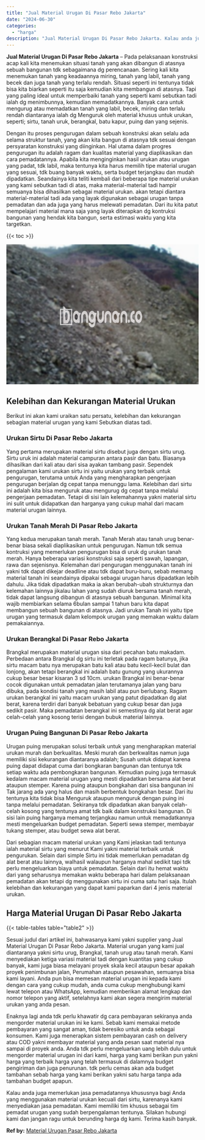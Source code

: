 ```yaml
---
title: "Jual Material Urugan Di Pasar Rebo Jakarta"
date: "2024-06-30"
categories: 
  - "harga"
description: "Jual Material Urugan Di Pasar Rebo Jakarta. Kalau anda juga memerlukan jasa pemadatannya khususnya bagi Anda yang menggunakan material urukan kecuali dari si..."
---
```


**Jual Material Urugan Di Pasar Rebo Jakarta** – Pada pelaksanaan konstruksi acap kali kita menemukan situasi tanah yang akan dibangun di atasnya sebuah bangunan tdk sebagaimana dg perencanaan. Sering kali kita menemukan tanah yang keadaannya miring, tanah yang labil, tanah yang becek dan juga tanah yang terlalu rendah. Situasi seperti ini tentunya tidak bisa kita biarkan seperti itu saja kemudian kita membangun di atasnya. Tapi yang paling ideal untuk memperbaiki tanah yang seperti kami sebutkan tadi ialah dg menimbunnya, kemudian memadatkannya. Banyak cara untuk mengurug atau memadatkan tanah yang labil, becek, miring dan terlalu rendah diantaranya ialah dg Menguruk oleh material khusus untuk urukan, seperti; sirtu, tanah uruk, berangkal, batu kapur, puing dan yang sejenis.

Dengan itu proses pengurugan dalam sebuah konstruksi akan selalu ada selama struktur tanah, yang akan kita bangun di atasnya tdk sesuai dengan persyaratan konstruksi yang diinginkan. Hal utama dalam progres pengurugan itu adalah ragam dan kualitas material yang diaplikasikan dan cara pemadatannya. Apabila kita menginginkan hasil urukan atau urugan yang padat, tdk labil, maka tentunya kita harus memilih tipe material urugan yang sesuai, tdk buang banyak waktu, serta budget terjangkau dan mudah dipadatkan. Seandainya kita teliti kembali dari beberapa tipe material urukan yang kami sebutkan tadi di atas, maka material-material tadi hampir semuanya bisa dihasilkan sebagai material urukan. akan tetapi diantara material-material tadi ada yang layak digunakan sebagai urugan tanpa pemadatan dan ada juga yang harus melewati pemadatan. Dari itu kita patut mempelajari material mana saja yang layak diterapkan dg kontruksi bangunan yang hendak kita bangun, serta estimasi waktu yang kita targetkan.

{{< toc >}}

![Jual Material Urugan Di Pasar Rebo Jakarta](/images/jual-urugan-42.png)

## Kelebihan dan Kekurangan Material Urukan

Berikut ini akan kami uraikan satu persatu, kelebihan dan kekurangan sebagian material urugan yang kami Sebutkan diatas tadi.

### Urukan Sirtu Di Pasar Rebo Jakarta

Yang pertama merupakan material sirtu disebut juga dengan sirtu urug. Sirtu uruk ini adalah material campuran antara pasir dan batu. Biasanya dihasilkan dari kali atau dari sisa ayakan tambang pasir. Sependek pengalaman kami urukan sirtu ini yaitu urukan yang terbaik untuk pengurugan, terutama untuk Anda yang mengharapkan pengerjaan pengurugan berjalan dg cepat tanpa menunggu lama. Kelebihan dari sirtu ini adalah kita bisa menguruk atau mengurug dg cepat tanpa melalui pengerjaan pemadatan. Tetapi di sisi lain kelemahannya yakni material sirtu ini sulit untuk didapatkan dan harganya yang cukup mahal dari macam material urugan lainnya.

### Urukan Tanah Merah Di Pasar Rebo Jakarta

Yang kedua merupakan tanah merah. Tanah Merah atau tanah urug benar-benar biasa sekali diaplikasikan untuk pengurugan. Namun tdk semua kontruksi yang memerlukan pengurugan bisa di uruk dg urukan tanah merah. Hanya beberapa variasi konstruksi saja seperti sawah, lapangan, rawa dan sejenisnya. Kelemahan dari pengurugan menggunakan tanah ini yakni tdk dapat dikejar deadline atau tdk dapat buru-buru, sebab memang material tanah ini seandainya dipakai sebagai urugan harus dipadatkan lebih dahulu. Jika tidak dipadatkan maka ia akan berubah-ubah strukturnya dan kelemahan lainnya jikalau lahan yang sudah diuruk bersama tanah merah, tidak dapat langsung dibangun di atasnya sebuah bangunan. Minimal kita wajib membiarkan selama 6bulan sampai 1 tahun baru kita dapat membangun sebuah bangunan di atasnya. Jadi urukan Tanah ini yaitu tipe urugan yang termasuk dalam kelompok urugan yang memakan waktu dalam pemakaiannya.

### Urukan Berangkal Di Pasar Rebo Jakarta

Brangkal merupakan material urugan sisa dari pecahan batu makadam. Perbedaan antara Brangkal dg sirtu ini terletak pada ragam batunya, jika sirtu macam batu nya merupakan batu kali atau batu kecil-kecil bulat dan lonjong, akan tetapi berangkal ini adalah batu gunung yang ukurannya cukup besar besar kisaran 3 sd 10cm. urukan Brangkal ini benar-benar cocok digunakan untuk pemadatan jalan terutamanya jalan yang baru dibuka, pada kondisi tanah yang masih labil atau pun berlubang. Ragam urukan berangkal ini yaitu macam urukan yang patut dipadatkan dg alat berat, karena terdiri dari banyak bebatuan yang cukup besar dan juga sedikit pasir. Maka pemadatan berangkal ini semestinya dg alat berat agar celah-celah yang kosong terisi dengan bubuk material lainnya.

### Urugan Puing Bangunan Di Pasar Rebo Jakarta

Urugan puing merupakan solusi terbaik untuk yang mengharapkan material urukan murah dan berkualitas. Meski murah dan berkwalitas namun juga memiliki sisi kekurangan diantaranya adalah; Susah untuk didapat karena puing dapat didapat cuma dari bongkaran bangunan dan tentunya tdk setiap waktu ada pembongkaran bangunan. Kemudian puing juga termasuk kedalam macam material urugan yang mesti dipadatkan bersama alat berat ataupun stemper. Karena puing ataupun bongkahan dari sisa bangunan ini Tak jarang ada yang halus dan masih berbentuk bongkahan besar. Dari itu tentunya kita tidak bisa Menguruk ataupun menguruk dengan puing ini tanpa melalui pemadatan. Sekiranya tdk dipadatkan akan banyak celah-celah kosong yang tentunya amat tdk baik dalam konstruksi bangunan. Di sisi lain puing harganya memang terjangkau namun untuk memadatkannya mesti mengeluarkan budget pemadatan. Seperti sewa stemper, membayar tukang stemper, atau budget sewa alat berat.

Dari sebagian macam material urukan yang Kami jelaskan tadi tentunya ialah material sirtu yang menurut Kami yakni material terbaik untuk pengurukan. Selain dari simple Sirtu ini tidak memerlukan pemadatan dg alat berat atau lainnya, walhasil walaupun harganya mahal sedikit tapi tdk perlu mengeluarkan biaya untuk pemadatan. Selain dari itu hemat waktu dari yang seharusnya memakan waktu beberapa hari dalam pelaksanaan pemadatan akan tetapi dg menggunakan sirtu ini cuma satu hari saja. Itulah kelebihan dan kekurangan yang dapat kami paparkan dari 4 jenis material urukan.

## Harga Material Urugan Di Pasar Rebo Jakarta

{{< table-tables table="table2" >}}

Sesuai judul dari artikel ini, bahwasanya kami yakni supplier yang Jual Material Urugan Di Pasar Rebo Jakarta. Material urugan yang kami jual diantaranya yakni sirtu urug, Brangkal, tanah urug atau tanah merah. Kami menyediakan ketiga variasi material tadi dengan kuantitas yang cukup banyak, kami juga biasa melayani proyek skala kecil ataupun besar apakah proyek penimbunan jalan, Perumahan ataupun pesawahan, semuanya bisa kami layani. Anda pun bisa memesan material urugan ini kepada kami dengan cara yang cukup mudah, anda cuma cukup menghubungi kami lewat telepon atau WhatsApp, kemudian memberikan alamat lengkap dan nomor telepon yang aktif, setelahnya kami akan segera mengirim material urukan yang anda pesan.

Enaknya lagi anda tdk perlu khawatir dg cara pembayaran sekiranya anda mengorder material urukan ini ke kami. Sebab kami memakai metode pembayaran yang sangat aman, tidak beresiko untuk anda sebagai konsumen. Kami juga menerapkan sistem pembayaran cash on delivery atau COD yakni membayar material yang anda pesan saat material nya sampai di proyek anda. Anda tdk perlu mengeluarkan uang lebih dulu untuk mengorder material urugan ini dari kami, harga yang kami berikan pun yakni harga yang terbaik harga yang telah termasuk di dalamnya budget pengiriman dan juga penurunan. tdk perlu cemas akan ada budget tambahan sebab harga yang kami berikan yakni satu harga tanpa ada tambahan budget apapun.

Kalau anda juga memerlukan jasa pemadatannya khususnya bagi Anda yang menggunakan material urukan kecuali dari sirtu, karenanya kami menyediakan jasa pemadatan. Kami memiliki tim khusus sebagai tim pemadat urugan yang sudah berpengalaman tentunya. Silakan hubungi kami dan jangan ragu untuk berunding harga dg kami. Terima kasih banyak.

**Ref by:** [Material Urugan Pasar Rebo Jakarta](https://id.wikipedia.org/wiki/Material)
